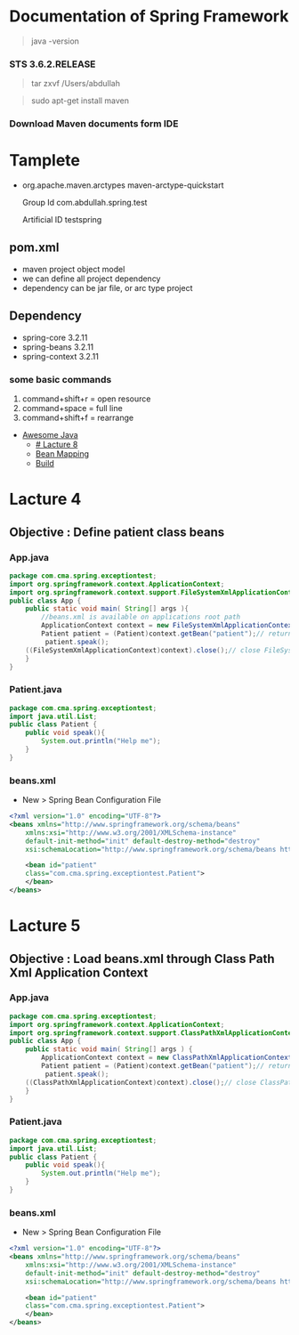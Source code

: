 
# Documentation of Spring Framework

> java -version


### STS 3.6.2.RELEASE

> tar zxvf /Users/abdullah

> sudo apt-get install maven


### Download Maven documents form IDE

# Tamplete

* org.apache.maven.arctypes maven-arctype-quickstart

	Group Id com.abdullah.spring.test
	
	Artificial ID testspring

## pom.xml

* maven project object model
* we can define all project dependency
* dependency can be jar file, or arc type project

## Dependency
* spring-core 3.2.11
* spring-beans 3.2.11
* spring-context 3.2.11

### some basic commands
1. command+shift+r = open resource
2. command+space = full line
3. command+shift+f = rearrange



- [Awesome Java](#awesome-java)
    - [# Lacture 8](##-Lacture-8)
    - [Bean Mapping](#bean-mapping)
    - [Build](#build)

# Lacture 4
## Objective : Define patient class beans
### App.java

```java
package com.cma.spring.exceptiontest;
import org.springframework.context.ApplicationContext;
import org.springframework.context.support.FileSystemXmlApplicationContext;
public class App {
    public static void main( String[] args ){
		//beans.xml is available on applications root path
    	ApplicationContext context = new FileSystemXmlApplicationContext("beans.xml");//load beans.xml through Spring ApplicationContext
		Patient patient = (Patient)context.getBean("patient");// return object thats why cust Patient type
   		 patient.speak();
    ((FileSystemXmlApplicationContext)context).close();// close FileSystemXmlApplicationContext
    }
}
```

### Patient.java
```java
package com.cma.spring.exceptiontest;
import java.util.List;
public class Patient {
	public void speak(){
		System.out.println("Help me");
	}
}
```

### beans.xml
* New > Spring Bean Configuration File

```xml
<?xml version="1.0" encoding="UTF-8"?>
<beans xmlns="http://www.springframework.org/schema/beans"
	xmlns:xsi="http://www.w3.org/2001/XMLSchema-instance"
	default-init-method="init" default-destroy-method="destroy"
	xsi:schemaLocation="http://www.springframework.org/schema/beans http://www.springframework.org/schema/beans/spring-beans.xsd">

	<bean id="patient" 
	class="com.cma.spring.exceptiontest.Patient">
	</bean>
</beans>
```


# Lacture 5
## Objective : Load beans.xml through Class Path Xml Application Context
### App.java

```java
package com.cma.spring.exceptiontest;
import org.springframework.context.ApplicationContext;
import org.springframework.context.support.ClassPathXmlApplicationContext;
public class App {
    public static void main( String[] args ) {
    	ApplicationContext context = new ClassPathXmlApplicationContext("com/cma/spring/exceptiontest/beans/beans.xml");//load beans.xml through Spring ApplicationContext
		Patient patient = (Patient)context.getBean("patient");// return object thats why cust Patient type
   		 patient.speak();
    ((ClassPathXmlApplicationContext)context).close();// close ClassPathXmlApplicationContext
    }
}
```

### Patient.java
```java
package com.cma.spring.exceptiontest;
import java.util.List;
public class Patient {
	public void speak(){
		System.out.println("Help me");
	}
}
```

### beans.xml
* New > Spring Bean Configuration File

```xml
<?xml version="1.0" encoding="UTF-8"?>
<beans xmlns="http://www.springframework.org/schema/beans"
	xmlns:xsi="http://www.w3.org/2001/XMLSchema-instance"
	default-init-method="init" default-destroy-method="destroy"
	xsi:schemaLocation="http://www.springframework.org/schema/beans http://www.springframework.org/schema/beans/spring-beans.xsd">

	<bean id="patient" 
	class="com.cma.spring.exceptiontest.Patient">
	</bean>
</beans>
```
